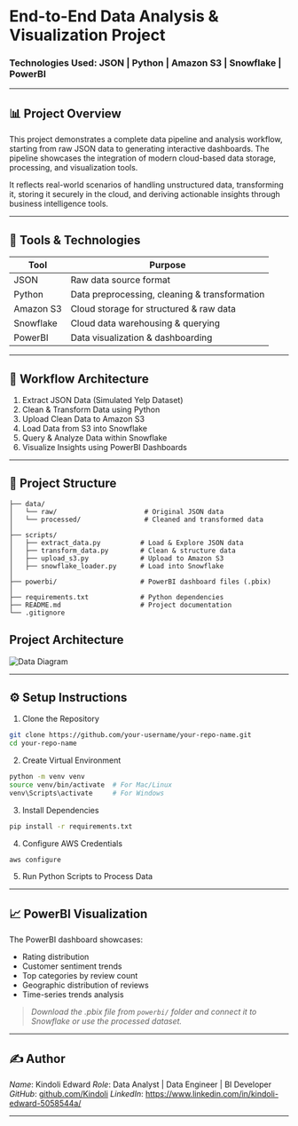 
# End-to-End Data Analysis & Visualization Project  
### Technologies Used: JSON | Python | Amazon S3 | Snowflake | PowerBI  

---

## 📊 Project Overview  

This project demonstrates a complete data pipeline and analysis workflow, starting from raw JSON data to generating interactive dashboards. The pipeline showcases the integration of modern cloud-based data storage, processing, and visualization tools.

It reflects real-world scenarios of handling unstructured data, transforming it, storing it securely in the cloud, and deriving actionable insights through business intelligence tools.

---

## 🚀 Tools & Technologies  

| Tool        | Purpose                                     |
|-------------|---------------------------------------------|
| JSON        | Raw data source format                     |
| Python      | Data preprocessing, cleaning & transformation |
| Amazon S3   | Cloud storage for structured & raw data   |
| Snowflake   | Cloud data warehousing & querying         |
| PowerBI     | Data visualization & dashboarding         |

---

## 🔄 Workflow Architecture  

1. Extract JSON Data (Simulated Yelp Dataset)
2. Clean & Transform Data using Python
3. Upload Clean Data to Amazon S3
4. Load Data from S3 into Snowflake
5. Query & Analyze Data within Snowflake
6. Visualize Insights using PowerBI Dashboards

---

## 📝 Project Structure  

```
├── data/
│   └── raw/                      # Original JSON data
│   └── processed/                # Cleaned and transformed data
│
├── scripts/
│   ├── extract_data.py          # Load & Explore JSON data
│   ├── transform_data.py        # Clean & structure data
│   ├── upload_s3.py             # Upload to Amazon S3
│   ├── snowflake_loader.py      # Load into Snowflake
│
├── powerbi/                     # PowerBI dashboard files (.pbix)
│
├── requirements.txt             # Python dependencies
├── README.md                    # Project documentation
└── .gitignore
```
## Project Architecture 

![Data Diagram](https://github.com/user-attachments/assets/138e012e-977c-4833-96ed-2fc96f87fa63)

---

## ⚙️ Setup Instructions  

1. Clone the Repository  
```bash
git clone https://github.com/your-username/your-repo-name.git
cd your-repo-name
```

2. Create Virtual Environment  
```bash
python -m venv venv
source venv/bin/activate  # For Mac/Linux
venv\Scripts\activate     # For Windows
```

3. Install Dependencies  
```bash
pip install -r requirements.txt
```

4. Configure AWS Credentials  
```bash
aws configure
```

5. Run Python Scripts to Process Data  

---

## 📈 PowerBI Visualization  

The PowerBI dashboard showcases:

- Rating distribution
- Customer sentiment trends
- Top categories by review count
- Geographic distribution of reviews
- Time-series trends analysis  

> *Download the .pbix file from `powerbi/` folder and connect it to Snowflake or use the processed dataset.*

---

## ✍️ Author  

*Name*: Kindoli Edward 
*Role*: Data Analyst | Data Engineer | BI Developer  
*GitHub*: [github.com/Kindoli]([https://github.com/Kindoli])
*LinkedIn*: https://www.linkedin.com/in/kindoli-edward-5058544a/

---


